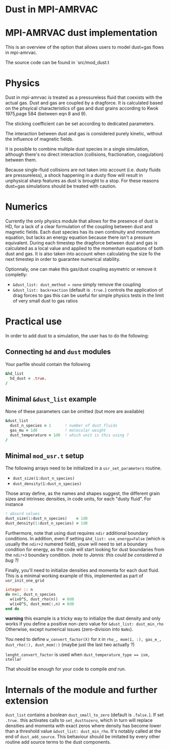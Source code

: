 # Dust in MPI-AMRVAC

# MPI-AMRVAC dust implementation

This is an overview of the option that allows users to model dust+gas
flows in mpi-amrvac.

The source code can be found in `src/mod_dust.t
# Physics

Dust in mpi-amrvac is treated as a pressureless fluid that coexists
with the actual gas. Dust and gas are coupled by a dragforce. It is
calculated based on the phsyical characteristics of gas and dust
grains according to Kwok 1975,page 584 (between eqn 8 and 9).

The sticking coefficient can be set according to dedicated parameters.

The interaction between dust and gas is considered purely kinetic,
without the influence of magnetic fields.

It is possible to combine multiple dust species in a single
simulation, although there's no direct interaction (collisions,
fractionation, coagulation) between them.

Because single-fluid collisions are not taken into account (i.e. dusty
fluids are pressureless), a shock happening in a dusty flow will
result in unphysical sharp features as dust is brought to a stop.  For
these reasons dust+gas simulations should be treated with caution.

# Numerics

Currently the only physics module that allows for the presence of dust
is HD, for a lack of a clear formulation of the coupling between dust
and magnetic fields. Each dust species has its own continuity and
momentum equation, but lacks an energy equation because there isn't a
pressure equivalent.  During each timestep the dragforce between dust
and gas is calculated as a local value and applied to the momentum
equations of both dust and gas. It is also taken into account when
calculating the size fo the next timestep in order to guarantee
numerical stability.

Optionnaly, one can make this gas/dust coupling asymetric or remove it
completly:

- `&dust_list: dust_method = none` simply remove the coupling
- `&dust_list: backreaction` (default is `.true.`) controls the
  application of drag forces to gas this can be useful for simple
  physics tests in the limit of very small dust to gas ratios


# Practical use

In order to add dust to a simulation, the user has to do the following:

## Connecting `hd` and `dust` modules

Your parfile should contain the following

```fortran
&hd_list
  hd_dust = .true.
/
```

## Minimal `&dust_list` example

None of these parameters can be omitted (but more are available)

```fortran
&dust_list
  dust_n_species = 1      ! number of dust fluids
  gas_mu = 1d0            ! molecular weight
  dust_temperature = 1d0  ! which unit is this using ?
/
```

## Minimal `mod_usr.t` setup

The following arrays need to be initialized in a `usr_set_parameters`
routine.
- `dust_size(1:dust_n_species)`
- `dust_density(1:dust_n_species)`

Those array define, as the names and shapes suggest, the different
grain sizes and intrinsec densities, in code units, for each "dusty
fluid". For instance

```fortran
! absurd values
dust_size(1:dust_n_species)    = 1d0
dust_density(1:dust_n_species) = 1d0
```

Furthermore, note that using dust requires `ndir` additional boundary
conditions. In addition, even if setting `&hd_list: use_energy=False`
(which is usually the `ndir+2` numered field), youw will need to set a
boundary condition for energy, as the code will start looking for dust
boundaries from the `ndir+3` boundary condition.
*(note to Jannis: this could be considered a bug ?)*


Finally, you'll need to initialize densities and momenta for each dust
fluid.  This is a minimal working example of this, implemented as part
of `usr_init_one_grid`

```fortran
integer :: n
do n=1, dust_n_species
  w(ixO^S, dust_rho(n))  = 0d0
  w(ixO^S, dust_mom(:,n) = 0d0
end do
```

**warning** this example is a tricky way to initialize the dust
density and only works if you define a positive non-zero value for
`&dust_list: dust_min_rho` Otherwise, except numerical issues
(zero-division into `NaNs`).

You need to define `w_convert_factor(X)` for `X` in `rho_, mom(1, :),
gas_e_, dust_rho(:), dust_mom(:)` (maybe just the last two actually ?)

`lenght_convert_factor` is used when `dust_temperature_type == ism,
stellar`

That should be enough for your code to compile *and* run.


# Internals of the module and further extension

`dust_list` contains a boolean `dust_small_to_zero` (default is
`.false.`).  If set `.true.` this activates calls to `set_dusttozero`,
which in turn will replace densities and momenta with exact zeros
where density has become lower than a threshold value `&dust_list:
dust_min_rho`.  It's notably called at the end of `dust_add_source`.
This behaviour should be imitated by every other routine add source
terms to the dust components.
